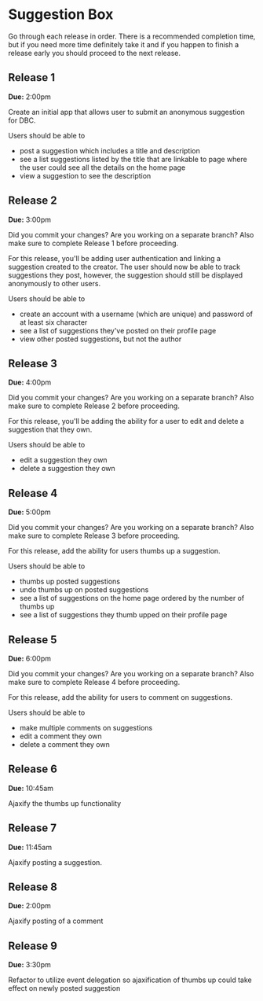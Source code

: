 # Suggestion Box

Go through each release in order. There is a recommended completion time, but if you need more time definitely take it and if you happen to finish a release early you should proceed to the next release.

## Release 1

**Due:** 2:00pm

Create an initial app that allows user to submit an anonymous suggestion for DBC. 

Users should be able to

- post a suggestion which includes a title and description
- see a list suggestions listed by the title that are linkable to page where the user could see all the details on the home page
- view a suggestion to see the description

## Release 2

**Due:** 3:00pm

Did you commit your changes? Are you working on a separate branch? Also make sure to complete Release 1 before proceeding.

For this release, you'll be adding user authentication and linking a suggestion created to the creator. The user should now be able to track suggestions they post, however, the suggestion should still be displayed anonymously to other users.

Users should be able to

- create an account with a username (which are unique) and password of at least six character
- see a list of suggestions they've posted on their profile page
- view other posted suggestions, but not the author

## Release 3

**Due:** 4:00pm

Did you commit your changes? Are you working on a separate branch? Also make sure to complete Release 2 before proceeding.

For this release, you'll be adding the ability for a user to edit and delete a suggestion that they own.

Users should be able to

- edit a suggestion they own
- delete a suggestion they own


## Release 4

**Due:** 5:00pm

Did you commit your changes? Are you working on a separate branch? Also make sure to complete Release 3 before proceeding.

For this release, add the ability for users thumbs up a suggestion.

Users should be able to

- thumbs up posted suggestions
- undo thumbs up on posted suggestions
- see a list of suggestions on the home page ordered by the number of thumbs up
- see a list of suggestions they thumb upped on their profile page

## Release 5

**Due:** 6:00pm

Did you commit your changes? Are you working on a separate branch? Also make sure to complete Release 4 before proceeding.

For this release, add the ability for users to comment on suggestions.

Users should be able to

- make multiple comments on suggestions
- edit a comment they own
- delete a comment they own

## Release 6

**Due:** 10:45am

Ajaxify the thumbs up functionality


## Release 7

**Due:** 11:45am

Ajaxify posting a suggestion.


## Release 8

**Due:** 2:00pm

Ajaxify posting of a comment

## Release 9

**Due:** 3:30pm

Refactor to utilize event delegation so ajaxification of thumbs up  could take effect on newly posted suggestion

